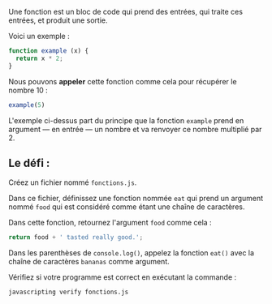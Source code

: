 Une fonction est un bloc de code qui prend des entrées, qui traite ces entrées, et produit une sortie.

Voici un exemple :

```js
function example (x) {
  return x * 2;
}
```

Nous pouvons **appeler** cette fonction comme cela pour récupérer le nombre 10 :

```js
example(5)
```

L'exemple ci-dessus part du principe que la fonction `example` prend en argument — en entrée — un nombre et va renvoyer ce nombre multiplié par 2.

## Le défi :

Créez un fichier nommé `fonctions.js`.

Dans ce fichier, définissez une fonction nommée `eat` qui prend un argument nommé `food` qui est considéré comme étant une chaîne de caractères.

Dans cette fonction, retournez l'argument `food` comme cela :

```js
return food + ' tasted really good.';
```

Dans les parenthèses de `console.log()`, appelez la fonction `eat()` avec la chaîne de caractères `bananas` comme argument.

Vérifiez si votre programme est correct en exécutant la commande :

```bash
javascripting verify fonctions.js
```
